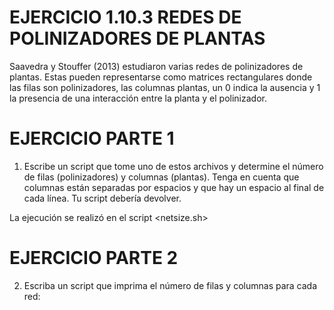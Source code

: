 #  EJERCICIO 1.10.3 REDES DE POLINIZADORES DE PLANTAS
Saavedra y Stouffer (2013) estudiaron varias redes de polinizadores de plantas. Estas pueden representarse como matrices rectangulares donde las filas son 
polinizadores, las columnas plantas, un 0 indica la ausencia y 1 la presencia de una interacción entre la planta y el polinizador.

# EJERCICIO PARTE 1
1. Escribe un script que tome uno de estos archivos y determine el número de filas (polinizadores) y columnas (plantas). Tenga en cuenta que
columnas están separadas por espacios y que hay un espacio al final de cada línea. Tu script debería devolver.

La ejecución se realizó en el script <netsize.sh>

# EJERCICIO PARTE 2
2. Escriba un script que imprima el número de filas y
columnas para cada red:

